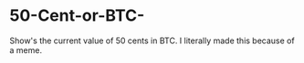 # 50-Cent-or-BTC-
Show's the current value of 50 cents in BTC. I literally made this because of a meme.
